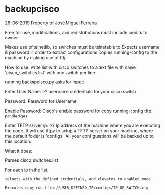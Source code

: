 # backupcisco
26-06-2019
Property of José  Miguel Ferreira

Free for use, modifications, and redistributions must include credits to owner.

Makes use of telnetlib, so switches must be telnetable to
Expects username & password in order to extract configurations
Copies running-config to the machine by making use of tftp

How to use:
write list with cisco switches to a text file with name 'cisco_switches.list' with one switch per line.

running backupcisco.py asks for input:


Enter User Name: >? 
username credentials for your cisco switch

Password:
Password for Username

Enable Password:
Cisco's enable password for copy running-config tftp: priviledges

Enter TFTP server ip: >? 
Ip address of the machine where you are executing the code. It will use tftpy to setup a TFTP server on your machine,
where the default folder is 'configs'. All your configurations will be backed up to this location.


What it does:

Parses cisco_switches.list

For each ip in the list, 

    telnets with the defined credentials, and elevates to enabled mode
    
    Executes copy run tftp://USER_DEFINED_IP/configs/IP_OF_SWITCH.cfg
